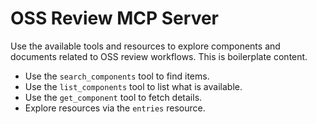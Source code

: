 # OSS Review MCP Server

Use the available tools and resources to explore components and documents related to OSS review workflows. This is boilerplate content.

- Use the `search_components` tool to find items.
- Use the `list_components` tool to list what is available.
- Use the `get_component` tool to fetch details.
- Explore resources via the `entries` resource.
